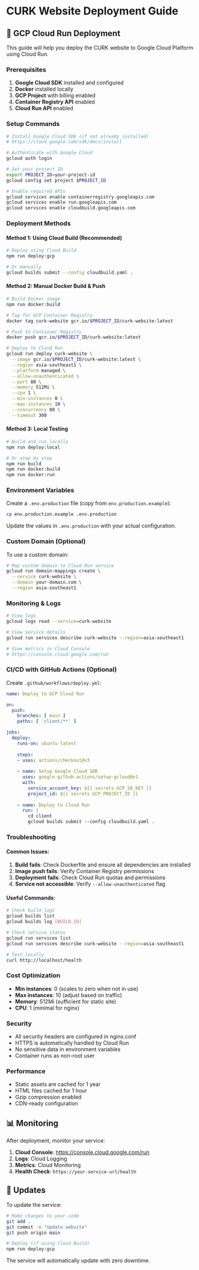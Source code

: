 # CURK Website Deployment Guide

## 🚀 GCP Cloud Run Deployment

This guide will help you deploy the CURK website to Google Cloud Platform using Cloud Run.

### Prerequisites

1. **Google Cloud SDK** installed and configured
2. **Docker** installed locally
3. **GCP Project** with billing enabled
4. **Container Registry API** enabled
5. **Cloud Run API** enabled

### Setup Commands

```bash
# Install Google Cloud SDK (if not already installed)
# https://cloud.google.com/sdk/docs/install

# Authenticate with Google Cloud
gcloud auth login

# Set your project ID
export PROJECT_ID=your-project-id
gcloud config set project $PROJECT_ID

# Enable required APIs
gcloud services enable containerregistry.googleapis.com
gcloud services enable run.googleapis.com
gcloud services enable cloudbuild.googleapis.com
```

### Deployment Methods

#### Method 1: Using Cloud Build (Recommended)

```bash
# Deploy using Cloud Build
npm run deploy:gcp

# Or manually
gcloud builds submit --config cloudbuild.yaml .
```

#### Method 2: Manual Docker Build & Push

```bash
# Build Docker image
npm run docker:build

# Tag for GCP Container Registry
docker tag curk-website gcr.io/$PROJECT_ID/curk-website:latest

# Push to Container Registry
docker push gcr.io/$PROJECT_ID/curk-website:latest

# Deploy to Cloud Run
gcloud run deploy curk-website \
  --image gcr.io/$PROJECT_ID/curk-website:latest \
  --region asia-southeast1 \
  --platform managed \
  --allow-unauthenticated \
  --port 80 \
  --memory 512Mi \
  --cpu 1 \
  --min-instances 0 \
  --max-instances 10 \
  --concurrency 80 \
  --timeout 300
```

#### Method 3: Local Testing

```bash
# Build and run locally
npm run deploy:local

# Or step by step
npm run build
npm run docker:build
npm run docker:run
```

### Environment Variables

Create a `.env.production` file (copy from `env.production.example`):

```bash
cp env.production.example .env.production
```

Update the values in `.env.production` with your actual configuration.

### Custom Domain (Optional)

To use a custom domain:

```bash
# Map custom domain to Cloud Run service
gcloud run domain-mappings create \
  --service curk-website \
  --domain your-domain.com \
  --region asia-southeast1
```

### Monitoring & Logs

```bash
# View logs
gcloud logs read --service=curk-website

# View service details
gcloud run services describe curk-website --region=asia-southeast1

# View metrics in Cloud Console
# https://console.cloud.google.com/run
```

### CI/CD with GitHub Actions (Optional)

Create `.github/workflows/deploy.yml`:

```yaml
name: Deploy to GCP Cloud Run

on:
  push:
    branches: [ main ]
    paths: [ 'client/**' ]

jobs:
  deploy:
    runs-on: ubuntu-latest
    
    steps:
    - uses: actions/checkout@v3
    
    - name: Setup Google Cloud SDK
      uses: google-github-actions/setup-gcloud@v1
      with:
        service_account_key: ${{ secrets.GCP_SA_KEY }}
        project_id: ${{ secrets.GCP_PROJECT_ID }}
    
    - name: Deploy to Cloud Run
      run: |
        cd client
        gcloud builds submit --config cloudbuild.yaml .
```

### Troubleshooting

#### Common Issues:

1. **Build fails**: Check Dockerfile and ensure all dependencies are installed
2. **Image push fails**: Verify Container Registry permissions
3. **Deployment fails**: Check Cloud Run quotas and permissions
4. **Service not accessible**: Verify `--allow-unauthenticated` flag

#### Useful Commands:

```bash
# Check build logs
gcloud builds list
gcloud builds log [BUILD_ID]

# Check service status
gcloud run services list
gcloud run services describe curk-website --region=asia-southeast1

# Test locally
curl http://localhost/health
```

### Cost Optimization

- **Min instances**: 0 (scales to zero when not in use)
- **Max instances**: 10 (adjust based on traffic)
- **Memory**: 512Mi (sufficient for static site)
- **CPU**: 1 (minimal for nginx)

### Security

- All security headers are configured in nginx.conf
- HTTPS is automatically handled by Cloud Run
- No sensitive data in environment variables
- Container runs as non-root user

### Performance

- Static assets are cached for 1 year
- HTML files cached for 1 hour
- Gzip compression enabled
- CDN-ready configuration

## 📊 Monitoring

After deployment, monitor your service:

1. **Cloud Console**: https://console.cloud.google.com/run
2. **Logs**: Cloud Logging
3. **Metrics**: Cloud Monitoring
4. **Health Check**: `https://your-service-url/health`

## 🔄 Updates

To update the service:

```bash
# Make changes to your code
git add .
git commit -m "Update website"
git push origin main

# Deploy (if using Cloud Build)
npm run deploy:gcp
```

The service will automatically update with zero downtime.
